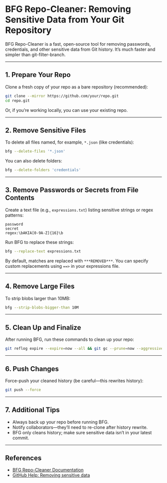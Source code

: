# BFG Repo-Cleaner: Removing Sensitive Data from Your Git Repository

BFG Repo-Cleaner is a fast, open-source tool for removing passwords, credentials, and other sensitive data from Git history. It’s much faster and simpler than git-filter-branch.

---

## 1. Prepare Your Repo

Clone a fresh copy of your repo as a bare repository (recommended):

```sh
git clone --mirror https://github.com/your/repo.git
cd repo.git
```

Or, if you’re working locally, you can use your existing repo.

---

## 2. Remove Sensitive Files

To delete all files named, for example, `*.json` (like credentials):

```sh
bfg --delete-files '*.json'
```

You can also delete folders:

```sh
bfg --delete-folders 'credentials'
```

---

## 3. Remove Passwords or Secrets from File Contents

Create a text file (e.g., `expressions.txt`) listing sensitive strings or regex patterns:

```
password
secret
regex:\bAKIA[0-9A-Z]{16}\b
```

Run BFG to replace these strings:

```sh
bfg --replace-text expressions.txt
```

By default, matches are replaced with `***REMOVED***`. You can specify custom replacements using `==>` in your expressions file.

---

## 4. Remove Large Files

To strip blobs larger than 10MB:

```sh
bfg --strip-blobs-bigger-than 10M
```

---

## 5. Clean Up and Finalize

After running BFG, run these commands to clean up your repo:

```sh
git reflog expire --expire=now --all && git gc --prune=now --aggressive
```

---

## 6. Push Changes

Force-push your cleaned history (be careful—this rewrites history):

```sh
git push --force
```

---

## 7. Additional Tips

- Always back up your repo before running BFG.
- Notify collaborators—they’ll need to re-clone after history rewrite.
- BFG only cleans history; make sure sensitive data isn’t in your latest commit.

---

## References

- [BFG Repo-Cleaner Documentation](https://rtyley.github.io/bfg-repo-cleaner/)
- [GitHub Help: Removing sensitive data](https://help.github.com/en/github/authenticating-to-github/removing-sensitive-data-from-a-repository)

